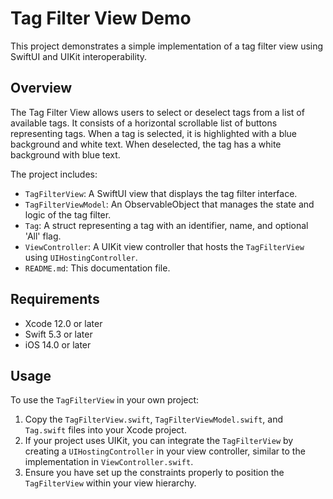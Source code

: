 # Tag Filter View Demo

This project demonstrates a simple implementation of a tag filter view using SwiftUI and UIKit interoperability.

## Overview

The Tag Filter View allows users to select or deselect tags from a list of available tags. It consists of a horizontal scrollable list of buttons representing tags. When a tag is selected, it is highlighted with a blue background and white text. When deselected, the tag has a white background with blue text.

The project includes:

- `TagFilterView`: A SwiftUI view that displays the tag filter interface.
- `TagFilterViewModel`: An ObservableObject that manages the state and logic of the tag filter.
- `Tag`: A struct representing a tag with an identifier, name, and optional 'All' flag.
- `ViewController`: A UIKit view controller that hosts the `TagFilterView` using `UIHostingController`.
- `README.md`: This documentation file.

## Requirements

- Xcode 12.0 or later
- Swift 5.3 or later
- iOS 14.0 or later

## Usage

To use the `TagFilterView` in your own project:

1. Copy the `TagFilterView.swift`, `TagFilterViewModel.swift`, and `Tag.swift` files into your Xcode project.
2. If your project uses UIKit, you can integrate the `TagFilterView` by creating a `UIHostingController` in your view controller, similar to the implementation in `ViewController.swift`.
3. Ensure you have set up the constraints properly to position the `TagFilterView` within your view hierarchy.

